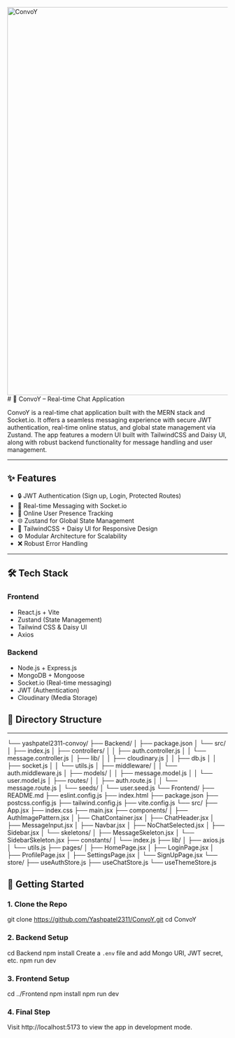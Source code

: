 <img width="1912" height="886" alt="ConvoY" src="https://github.com/user-attachments/assets/7f1aa458-f0c7-4e09-a5c5-2039e542c739" /># 🚀 ConvoY – Real-time Chat Application

ConvoY is a real-time chat application built with the MERN stack and Socket.io. It offers a seamless messaging experience with secure JWT authentication, real-time online status, and global state management via Zustand. The app features a modern UI built with TailwindCSS and Daisy UI, along with robust backend functionality for message handling and user management.

---

## ✨ Features

- 🔒 JWT Authentication (Sign up, Login, Protected Routes)
- 💬 Real-time Messaging with Socket.io
- 👥 Online User Presence Tracking
- 🌐 Zustand for Global State Management
- 🎨 TailwindCSS + Daisy UI for Responsive Design
- ⚙️ Modular Architecture for Scalability
- ❌ Robust Error Handling

---

## 🛠️ Tech Stack

### Frontend
- React.js + Vite
- Zustand (State Management)
- Tailwind CSS & Daisy UI
- Axios

### Backend
- Node.js + Express.js
- MongoDB + Mongoose
- Socket.io (Real-time messaging)
- JWT (Authentication)
- Cloudinary (Media Storage)



## 📁 Directory Structure
---
└── yashpatel2311-convoy/
├── Backend/
│ ├── package.json
│ └── src/
│ ├── index.js
│ ├── controllers/
│ │ ├── auth.controller.js
│ │ └── message.controller.js
│ ├── lib/
│ │ ├── cloudinary.js
│ │ ├── db.js
│ │ ├── socket.js
│ │ └── utils.js
│ ├── middleware/
│ │ └── auth.middleware.js
│ ├── models/
│ │ ├── message.model.js
│ │ └── user.model.js
│ ├── routes/
│ │ ├── auth.route.js
│ │ └── message.route.js
│ └── seeds/
│ └── user.seed.js
└── Frontend/
├── README.md
├── eslint.config.js
├── index.html
├── package.json
├── postcss.config.js
├── tailwind.config.js
├── vite.config.js
└── src/
├── App.jsx
├── index.css
├── main.jsx
├── components/
│ ├── AuthImagePattern.jsx
│ ├── ChatContainer.jsx
│ ├── ChatHeader.jsx
│ ├── MessageInput.jsx
│ ├── Navbar.jsx
│ ├── NoChatSelected.jsx
│ ├── Sidebar.jsx
│ └── skeletons/
│ ├── MessageSkeleton.jsx
│ └── SidebarSkeleton.jsx
├── constants/
│ └── index.js
├── lib/
│ ├── axios.js
│ └── utils.js
├── pages/
│ ├── HomePage.jsx
│ ├── LoginPage.jsx
│ ├── ProfilePage.jsx
│ ├── SettingsPage.jsx
│ └── SignUpPage.jsx
└── store/
├── useAuthStore.js
├── useChatStore.js
└── useThemeStore.js








## 🧪 Getting Started

### 1. Clone the Repo

git clone https://github.com/Yashpatel2311/ConvoY.git
cd ConvoY

### 2. Backend Setup
cd Backend
npm install
Create a `.env` file and add Mongo URI, JWT secret, etc.
npm run dev

### 3. Frontend Setup
cd ../Frontend
npm install
npm run dev

### 4. Final Step
   Visit http://localhost:5173 to view the app in development mode.

